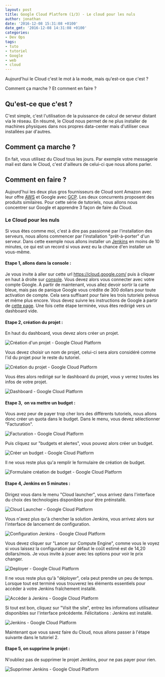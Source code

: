 ```yaml
---
layout: post
title: Google Cloud Platform (1/3) - Le cloud pour les nuls
author: jonathan
date: '2016-12-08 15:31:08 +0100'
date_gmt: '2016-12-08 14:31:08 +0100'
categories:
- Dev Ops
tags:
- tuto
- tutoriel
- Google
- web
- cloud
---
```


Aujourd'hui le Cloud c'est le mot à la mode, mais qu'est-ce que c'est ?

Comment ça marche ? Et comment en faire ?

## Qu'est-ce que c'est ?

C'est simple, c'est l'utilisation de la puissance de calcul de serveur distant via le réseau. En résumé, le Cloud nous permet de ne plus installer de machines physiques dans nos propres data-center mais d'utiliser ceux installées par d'autres.

## Comment ça marche ?

En fait, vous utilisez du Cloud tous les jours. Par exemple votre messagerie mail est dans le Cloud, c'est d'ailleurs de celui-ci que nous allons parler.

## Comment en faire ?

Aujourd'hui les deux plus gros fournisseurs de Cloud sont Amazon avec leur offre [AWS](https://aws.amazon.com/fr/) et Google avec [GCP](https://cloud.google.com/). Les deux concurrents proposent des produits similaires. Pour cette série de tutoriels, nous allons nous concentrer sur Google et apprendre 3 façon de faire du Cloud.

### Le Cloud pour les nuls

Si vous êtes comme moi, c'est à dire pas passionné par l'installation des serveurs, nous allons commencer par l'installation "prêt-à-porter" d'un serveur. Dans cette exemple nous allons installer un [Jenkins](https://jenkins.io/) en moins de 10 minutes, ce qui est un record si vous avez eu la chance d'en installer un vous-même.

#### Etape 1, allons dans la console :

Je vous invite à aller sur cette url <https://cloud.google.com/> puis à cliquer en haut à droite sur [console](https://console.cloud.google.com/). Vous devez alors vous connecter avec votre compte Google. À partir de maintenant, vous allez devoir sortir la carte bleue, mais pas de panique Google vous crédite de 300 dollars pour toute activation de compte. Cela sera suffisant pour faire les trois tutoriels prévus et même plus encore. Vous devez suivre les instructions de Google à partir de [cette page](https://console.cloud.google.com/freetrial). Une fois cette étape terminée, vous êtes redirigé vers un dashboard vide.

#### Etape 2, création du projet :

En haut du dashboard, vous devez alors créer un projet.

![Création d'un projet - Google Cloud Platform](http://blog.eleven-labs.com/wp-content/uploads/2016/11/Capture-d’écran-2016-11-30-à-11.09.13.png)

Vous devez choisir un nom de projet, celui-ci sera alors considéré comme l'id du projet pour le reste du tutoriel.

![Création du projet - Google Cloud Platform](http://blog.eleven-labs.com/wp-content/uploads/2016/11/Capture-d’écran-2016-11-30-à-11.11.57.png)

Vous êtes alors redirigé sur le dashboard du projet, vous y verrez toutes les infos de votre projet.

![Dashboard - Google Cloud Platform](http://blog.eleven-labs.com/wp-content/uploads/2016/11/Capture-d’écran-2016-11-30-à-11.15.47.png)

#### Etape 3,  on va mettre un budget :

Vous avez peur de payer trop cher lors des différents tutoriels, nous allons donc créer un quota dans le budget.
Dans le menu, vous devez sélectionner "Facturation".

![Facturation - Google Cloud Platform](http://blog.eleven-labs.com/wp-content/uploads/2016/11/Capture-d’écran-2016-11-30-à-11.20.16.png)

Puis cliquez sur "budgets et alertes", vous pouvez alors créer un budget.

![Créer un budget - Google Cloud Platform](http://blog.eleven-labs.com/wp-content/uploads/2016/11/Capture-d’écran-2016-11-30-à-11.22.21.png)

Il ne vous reste plus qu'a remplir le formulaire de création de budget.

![Formulaire création de budget - Google Cloud Platform](http://blog.eleven-labs.com/wp-content/uploads/2016/11/Capture-d’écran-2016-11-30-à-11.24.38.png)

#### Etape 4, Jenkins en 5 minutes :

Dirigez vous dans le menu "Cloud launcher", vous arrivez dans l'interface du choix des technologies disponibles pour être préinstallé.

![Cloud Launcher - Google Cloud Platform](http://blog.eleven-labs.com/wp-content/uploads/2016/11/Capture-d’écran-2016-11-30-à-11.28.09.png)

Vous n'avez plus qu'à chercher la solution Jenkins, vous arrivez alors sur l'interface de lancement de configuration.

![Configuration Jenkins - Google Cloud Platform](http://blog.eleven-labs.com/wp-content/uploads/2016/11/Capture-d’écran-2016-11-30-à-11.30.33.png)

Vous devez cliquer sur "Lancer sur Compute Engine", comme vous le voyez si vous laissez la configuration par défaut le coût estimé est de 14,20 dollars/mois. Je vous invite à jouer avec les options pour voir le prix changer.

![Deployer - Google Cloud Platform](http://blog.eleven-labs.com/wp-content/uploads/2016/11/Capture-d’écran-2016-11-30-à-11.35.43.png)

Il ne vous reste plus qu'à "déployer", cela peut prendre un peu de temps. Lorsque tout est terminé vous trouverez les éléments essentiels pour accéder à votre Jenkins fraîchement installé.

![Accéder à Jenkins - Google Cloud Platform](http://blog.eleven-labs.com/wp-content/uploads/2016/11/Capture-d’écran-2016-11-30-à-11.38.53.png)

Si tout est bon, cliquez sur "Visit the site", entrez les informations utilisateur disponibles sur l'interface précédente.
Félicitations : Jenkins est installé.

![Jenkins - Google Cloud Platform](http://blog.eleven-labs.com/wp-content/uploads/2016/11/Capture-d’écran-2016-11-30-à-11.42.19.png)

Maintenant que vous savez faire du Cloud, nous allons passer à l'étape suivante dans le tutoriel 2.

#### Etape 5, on supprime le projet :

N'oubliez pas de supprimer le projet Jenkins, pour ne pas payer pour rien.

![Supprimer Jenkins - Google Cloud Platform](http://blog.eleven-labs.com/wp-content/uploads/2016/11/Capture-d’écran-2016-11-30-à-11.51.59.png)
